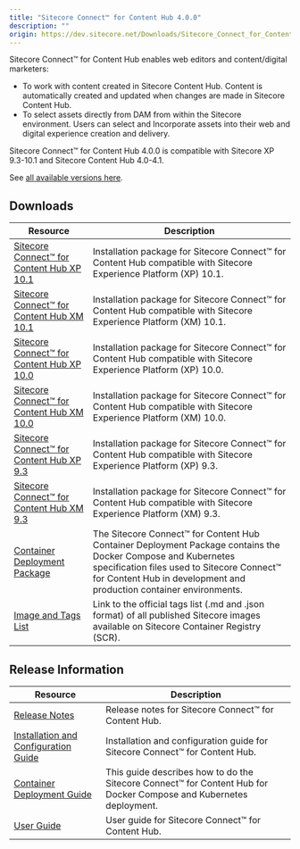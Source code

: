 ```yaml
---
title: "Sitecore Connect™ for Content Hub 4.0.0"
description: ""
origin: https://dev.sitecore.net/Downloads/Sitecore_Connect_for_Content_Hub/4x/Sitecore_Connect_for_Content_Hub_400
---
```


Sitecore Connect™ for Content Hub enables web editors and content/digital marketers:
-   To work with content created in Sitecore Content Hub. Content is automatically created and updated when changes are made in Sitecore Content Hub.
-   To select assets directly from DAM from within the Sitecore environment. Users can select and Incorporate assets into their web and digital experience creation and delivery.

Sitecore Connect™ for Content Hub 4.0.0 is compatible with Sitecore XP 9.3-10.1 and Sitecore Content Hub 4.0-4.1.

See [all available versions here](/downloads/Sitecore_Connect_for_Content_Hub).

## Downloads

 | Resource | Description |
 | --- | --- |
 | [Sitecore Connect™ for Content Hub XP 10.1](https://scdp.blob.core.windows.net/downloads/Sitecore%20Connect%20for%20Content%20Hub/4x/Sitecore%20Connect%20for%20Content%20Hub%20400/Secure/Sitecore%20Connect%20for%20Content%20Hub%20XP%20for%2010.1%20v.%204.0.0%20rev.%2000229.zip) | Installation package for Sitecore Connect™ for Content Hub compatible with Sitecore Experience Platform (XP) 10.1. |
 | [Sitecore Connect™ for Content Hub XM 10.1](https://scdp.blob.core.windows.net/downloads/Sitecore%20Connect%20for%20Content%20Hub/4x/Sitecore%20Connect%20for%20Content%20Hub%20400/Secure/Sitecore%20Connect%20for%20Content%20Hub%20XM%20for%2010.1%20v.%204.0.0%20rev.%2000229.zip) | Installation package for Sitecore Connect™ for Content Hub compatible with Sitecore Experience Platform (XM) 10.1. |
 | [Sitecore Connect™ for Content Hub XP 10.0](https://scdp.blob.core.windows.net/downloads/Sitecore%20Connect%20for%20Content%20Hub/4x/Sitecore%20Connect%20for%20Content%20Hub%20400/Secure/Sitecore%20Connect%20for%20Content%20Hub%20XP%20for%2010.0%20v.%204.0.0%20rev.%2000222.zip) | Installation package for Sitecore Connect™ for Content Hub compatible with Sitecore Experience Platform (XP) 10.0. |
 | [Sitecore Connect™ for Content Hub XM 10.0](https://scdp.blob.core.windows.net/downloads/Sitecore%20Connect%20for%20Content%20Hub/4x/Sitecore%20Connect%20for%20Content%20Hub%20400/Secure/Sitecore%20Connect%20for%20Content%20Hub%20XM%20for%2010.0%20v.%204.0.0%20rev.%2000222.zip) | Installation package for Sitecore Connect™ for Content Hub compatible with Sitecore Experience Platform (XM) 10.0. |
 | [Sitecore Connect™ for Content Hub XP 9.3](https://scdp.blob.core.windows.net/downloads/Sitecore%20Connect%20for%20Content%20Hub/4x/Sitecore%20Connect%20for%20Content%20Hub%20400/Secure/Sitecore%20Connect%20for%20Content%20Hub%20XP%20for%209.3%20v.%204.0.0%20rev.%2000224.zip) | Installation package for Sitecore Connect™ for Content Hub compatible with Sitecore Experience Platform (XP) 9.3. |
 | [Sitecore Connect™ for Content Hub XM 9.3](https://scdp.blob.core.windows.net/downloads/Sitecore%20Connect%20for%20Content%20Hub/4x/Sitecore%20Connect%20for%20Content%20Hub%20400/Secure/Sitecore%20Connect%20for%20Content%20Hub%20XM%20for%209.3%20v.%204.0.0%20rev.%2000224.zip) | Installation package for Sitecore Connect™ for Content Hub compatible with Sitecore Experience Platform (XM) 9.3. |
 | [Container Deployment Package](https://github.com/Sitecore/container-deployment/releases/tag/chub%2F4.0.0.00229.109) | The Sitecore Connect™ for Content Hub Container Deployment Package contains the Docker Compose and Kubernetes specification files used to Sitecore Connect™ for Content Hub in development and production container environments. |
 | [Image and Tags List](https://github.com/Sitecore/docker-images/tree/master/tags) | Link to the official tags list (.md and .json format) of all published Sitecore images available on Sitecore Container Registry (SCR). |

## Release Information

 | Resource | Description |
 | --- | --- |
 | [Release Notes](/downloads/Sitecore_Connect_for_Content_Hub/4x/Sitecore_Connect_for_Content_Hub_400/Release_Notes) | Release notes for Sitecore Connect™ for Content Hub. |
 | [Installation and Configuration Guide](https://scdp.blob.core.windows.net/downloads/Sitecore%20Connect%20for%20Content%20Hub/4x/Sitecore%20Connect%20for%20Content%20Hub%20400/Secure/Sitecore_Connect_for_Content_Hub_4_0_Installation_Guide-en.pdf) | Installation and configuration guide for Sitecore Connect™ for Content Hub. |
 | [Container Deployment Guide](https://scdp.blob.core.windows.net/downloads/Sitecore%20Connect%20for%20Content%20Hub/4x/Sitecore%20Connect%20for%20Content%20Hub%20400/Secure/Sitecore_Connect_for_Content_Hub_4_0_Container_Deployment_Guide-en.pdf) | This guide describes how to do the Sitecore Connect™ for Content Hub for Docker Compose and Kubernetes deployment. |
 | [User Guide](https://doc.sitecore.com/developers/connect-for-ch/40/connect-for-content-hub/en/sitecore-connect-for-content-hub.html) | User guide for Sitecore Connect™ for Content Hub. |